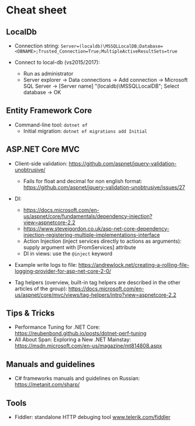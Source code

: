 # Cheat sheet

## LocalDb
- Connection string: `Server=(localdb)\MSSQLLocalDB;Database=<DBNAME>;Trusted_Connection=True;MultipleActiveResultSets=true`

- Connect to local-db (vs2015/2017): 
	- Run as administrator
	- Server explorer -> Data connections -> Add connection -> Microsoft SQL Server -> [Server name] "(localdb)\MSSQLLocalDB"; Select database -> OK


## Entity Framework Core
- Command-line tool: `dotnet ef`
	- Initial migration: `dotnet ef migrations add Initial`
	 

## ASP.NET Core MVC
- Client-side validation: https://github.com/aspnet/jquery-validation-unobtrusive/
	- Fails for float and decimal for non english format: https://github.com/aspnet/jquery-validation-unobtrusive/issues/27

- DI:
	- https://docs.microsoft.com/en-us/aspnet/core/fundamentals/dependency-injection?view=aspnetcore-2.2
	- https://www.stevejgordon.co.uk/asp-net-core-dependency-injection-registering-multiple-implementations-interface
	- Action Injection (inject services directly to actions as arguments): supply argument with [FromServices] attribute
	- DI in views: use the `@inject` keyword

- Example write logs to file: https://andrewlock.net/creating-a-rolling-file-logging-provider-for-asp-net-core-2-0/

- Tag helpers (overview, built-in tag helpers are described in the other articles of the group): https://docs.microsoft.com/en-us/aspnet/core/mvc/views/tag-helpers/intro?view=aspnetcore-2.2

## Tips & Tricks
- Performance Tuning for .NET Core: https://reubenbond.github.io/posts/dotnet-perf-tuning
- All About Span: Exploring a New .NET Mainstay: https://msdn.microsoft.com/en-us/magazine/mt814808.aspx

## Manuals and guidelines
- C# frameworks manuals and guidelines on Russian: https://metanit.com/sharp/

## Tools
- Fiddler: standalone HTTP debuging tool www.telerik.com/fiddler
